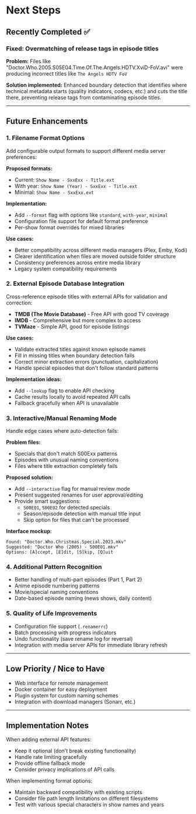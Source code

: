 # Next Steps

## Recently Completed ✅

### Fixed: Overmatching of release tags in episode titles
**Problem:** Files like "Doctor.Who.2005.S05E04.Time.Of.The.Angels.HDTV.XviD-FoV.avi" were producing incorrect titles like `The Angels HDTV FoV`

**Solution implemented:** Enhanced boundary detection that identifies where technical metadata starts (quality indicators, codecs, etc.) and cuts the title there, preventing release tags from contaminating episode titles.

---

## Future Enhancements

### 1. Filename Format Options
Add configurable output formats to support different media server preferences:

**Proposed formats:**
- Current: `Show Name - SxxExx - Title.ext` 
- With year: `Show Name (Year) - SxxExx - Title.ext`
- Minimal: `Show Name - SxxExx.ext`

**Implementation:**
- Add `--format` flag with options like `standard`, `with-year`, `minimal`
- Configuration file support for default format preference
- Per-show format overrides for mixed libraries

**Use cases:**
- Better compatibility across different media managers (Plex, Emby, Kodi)
- Clearer identification when files are moved outside folder structure
- Consistency preferences across entire media library
- Legacy system compatibility requirements

### 2. External Episode Database Integration
Cross-reference episode titles with external APIs for validation and correction:

- **TMDB (The Movie Database)** - Free API with good TV coverage
- **IMDB** - Comprehensive but more complex to access
- **TVMaze** - Simple API, good for episode listings

**Use cases:**
- Validate extracted titles against known episode names
- Fill in missing titles when boundary detection fails
- Correct minor extraction errors (punctuation, capitalization)
- Handle special episodes that don't follow standard patterns

**Implementation ideas:**
- Add `--lookup` flag to enable API checking
- Cache results locally to avoid repeated API calls
- Fallback gracefully when API is unavailable

### 3. Interactive/Manual Renaming Mode
Handle edge cases where auto-detection fails:

**Problem files:**
- Specials that don't match S00Exx patterns
- Episodes with unusual naming conventions
- Files where title extraction completely fails

**Proposed solution:**
- Add `--interactive` flag for manual review mode
- Present suggested renames for user approval/editing
- Provide smart suggestions:
  - `S00E01`, `S00E02` for detected specials
  - Season/episode detection with manual title input
  - Skip option for files that can't be processed

**Interface mockup:**
```
Found: "Doctor.Who.Christmas.Special.2023.mkv"
Suggested: "Doctor Who (2005) - S00E01.mkv"
Options: [A]ccept, [E]dit, [S]kip, [Q]uit
```

### 4. Additional Pattern Recognition
- Better handling of multi-part episodes (Part 1, Part 2)
- Anime episode numbering patterns
- Movie/special naming conventions
- Date-based episode naming (news shows, daily content)

### 5. Quality of Life Improvements
- Configuration file support (`.renamerrc`)
- Batch processing with progress indicators
- Undo functionality (save rename log for reversal)
- Integration with media server APIs for immediate library refresh

---

## Low Priority / Nice to Have

- Web interface for remote management
- Docker container for easy deployment
- Plugin system for custom naming schemes
- Integration with download managers (Sonarr, etc.)

---

## Implementation Notes

When adding external API features:
- Keep it optional (don't break existing functionality)
- Handle rate limiting gracefully
- Provide offline fallback mode
- Consider privacy implications of API calls

When implementing format options:
- Maintain backward compatibility with existing scripts
- Consider file path length limitations on different filesystems
- Test with various special characters in show names and years